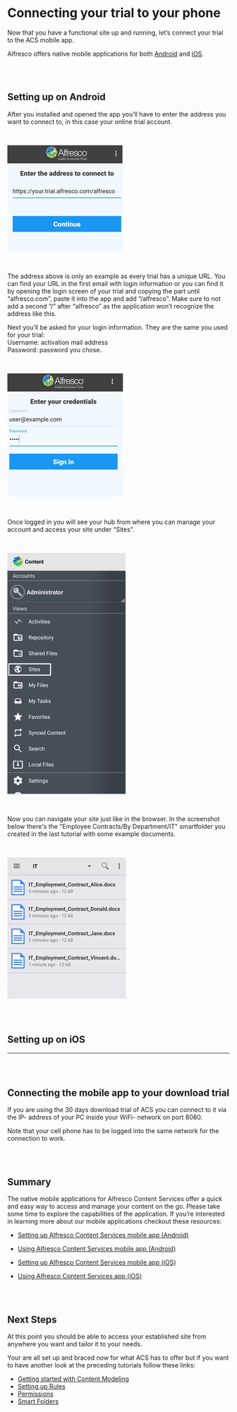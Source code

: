 # Connecting your trial to your phone

Now that you have a functional site up and running, let’s connect your trial to the ACS mobile app.  

Alfresco offers native mobile applications for both [Android](https://play.google.com/store/apps/details?id=org.alfresco.mobile.android.application) and [iOS](https://apps.apple.com/us/app/alfresco-content-services/id459242610).

<br />
<br />

## Setting up on Android

After you installed and opened the app you’ll have to enter the address you want to connect to, in this case your online trial account.

<br />

![connectAccount](../images/contract-management/connectAccount.png)

<br />

The address above is only an example as every trial has a unique URL. You can find your URL in the first email with login information or you can find it by opening the login screen of your trial and copying the part until “alfresco.com”, paste it into the app and add “/alfresco”. Make sure to not add a second “/” after “alfresco” as the application won’t recognize the address like this.

Next you’ll be asked for your login information. They are the same you used for your trial:  
Username: activation mail address  
Password: password you chose.

<br />

![logIn](../images/contract-management/login.png)

<br />

Once logged in you will see your hub from where you can manage your account and access your site under “Sites”.

<br />

![hub](../images/contract-management/hub.png)

<br />

Now you can navigate your site just like in the browser. In the screenshot below there's the "Employee Contracts/By Department/IT" smartfolder you created in the last tutorial with some example documents.

<br />

![itFolder](../images/contract-management/itFolder.png)

<br />
<br />

## Setting up on iOS

***

<br />
<br />

## Connecting the mobile app to your download trial

If you are using the 30 days download trial of ACS you can connect to it via the IP- address of your PC inside your WiFi- network on port 8080.

Note that your cell phone has to be logged into the same network for the connection to work.

<br />
<br />

## Summary

The native mobile applications for Alfresco Content Services offer a quick and easy way to access and manage your content on the go. Please take some time to explore the capabilities of the application. If you’re interested in learning more about our mobile applications checkout these resources:  

- [Setting up Alfresco Content Services mobile app (Android)](https://docs.alfresco.com/android/topics/mobile-setup.html)
  
- [Using Alfresco Content Services mobile app (Android)](https://docs.alfresco.com/android/topics/mobile-using.html)
  
- [Setting up Alfresco Content Services mobile app (iOS)](https://docs.alfresco.com/ios/topics/ios-mobile-setup.html)
  
- [Using Alfresco Content Services app (iOS)](https://docs.alfresco.com/ios/topics/ios-mobile-using.html)

<br />
<br />

## Next Steps

At this point you should be able to access your established site from anywhere you want and tailor it to your needs.

Your are all set up and braced now for what ACS has to offer but if you want to have another look at the preceding tutorials follow these links:

- [Getting started with Content Modeling](content-model.md)
- [Setting up Rules](setting-up-rules.md)
- [Permissions](setting-up-permissions.md)
- [Smart Folders](smart-folders.md)